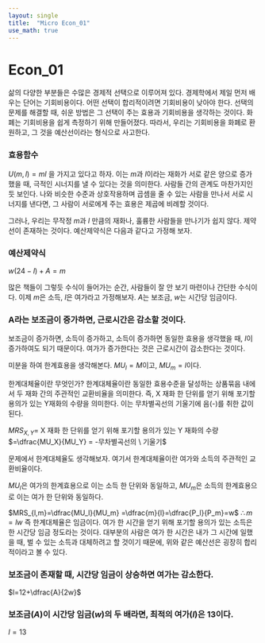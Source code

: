 ```yaml
---
layout: single
title:  "Micro Econ_01"
use_math: true
---
```


# Econ_01

삶의 다양한 부분들은 수많은 경제적 선택으로 이루어져 있다. 경제학에서 제일 먼저 배우는 단어는 기회비용이다. 어떤 선택이 합리적이려면 기회비용이 낮아야 한다. 선택의 문제를 해결할 때, 쉬운 방법은 그 선택이 주는 효용과 기회비용을 생각하는 것이다. 화폐는 기회비용을 쉽게 측정하기 위해 만들어졌다. 따라서, 우리는 기회비용을 화폐로 환원하고, 그 것을 예산선이라는 형식으로 사고한다.

### 효용함수
$U(m,l)=ml$ 을 가지고 있다고 하자. 이는 $m$과 $l$이라는 재화가 서로 같은 양으로 증가했을 때, 극적인 시너지를 낼 수 있다는 것을 의미한다. 사람들 간의 관계도 마찬가지인 듯 보인다. 나와 비슷한 수준과 상호작용하며 곱셈을 줄 수 있는 사람을 만나서 서로 시너지를 낸다면, 그 사람이 서로에게 주는 효용은 제곱에 비례할 것이다.

그러나, 우리는 무작정 $m$과 $l$ 만큼의 재화나, 훌륭한 사람들을 만나기가 쉽지 않다. 제약선이 존재하는 것이다. 예산제약식은 다음과 같다고 가정해 보자.

### 예산제약식

$w(24-l)+A=m$

많은 책들이 그렇듯 수식이 들어가는 순간, 사람들이 잘 안 보기 마련이나 간단한 수식이다. 이제 $m$은 소득, $l$은 여가라고 가정해보자. $A$는 보조금, $w$는 시간당 임금이다.
### A라는 보조금이 증가하면, 근로시간은 감소할 것이다. 
보조금이 증가하면, 소득이 증가하고, 소득이 증가하면 동일한 효용을 생각했을 때, $l$이 증가하여도 되기 때문이다. 
여가가 증가한다는 것은 근로시간이 감소한다는 것이다.

미분을 하여 한계효용을 생각해본다.
$MU_l = M$이고, $MU_m=l$이다. 

한계대체율이란 무엇인가? 한계대체율이란 동일한 효용수준을 달성하는 상품묶음 내에서 두 재화 간의 주관적인 교환비율을 의미한다. 즉, X 재화 한 단위를 얻기 위해 포기할 용의가 있는 Y재화의 수량을 의미한다. 이는 무차별곡선의 기울기에 음(-)를 취한 값이 된다.

$MRS_{X,Y} =$  X 재화 한 단위를 얻기 위해 포기할 용의가 있는 Y 재화의 수량
$=\dfrac{MU_X}{MU_Y} = -무차별곡선의 \ 기울기$

문제에서 한계대체율도 생각해보자. 여기서 한계대체율이란 여가와 소득의 주관적인 교환비율이다. 

$MU_l$은 여가의 한계효용으로 이는 소득 한 단위와 동일하고,
$MU_m$은 소득의 한계효용으로 이는 여가 한 단위와 동일하다.

$MRS_{l,m}=\dfrac{MU_l}{MU_m} =\dfrac{m}{l}=\dfrac{P_l}{P_m}=w$
$\therefore m=lw$ 즉 한계대체율은 임금이다.
여가 한 시간을 얻기 위해 포기할 용의가 있는 소득은 한 시간당 임금 정도라는 것이다.
대부분의 사람은 여가 한 시간은 내가 그 시간에 일했을 때, 벌 수 있는 소득과 대체하려고 할 것이기 때문에, 위와 같은 예산선은 굉장히 합리적이라고 볼 수 있다.

### 보조금이 존재할 때, 시간당 임금이 상승하면 여가는 감소한다.
$l=12+\dfrac{A}{2w}$

### 보조금($A)$이 시간당 임금($w)$의 두 배라면, 최적의 여가($l)$은 13이다.
$l=13$





